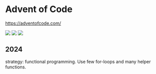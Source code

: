 # Advent of Code

https://adventofcode.com/

<!--- advent_readme_stars table --->

![](https://img.shields.io/badge/day%20📅-7-blue) ![](https://img.shields.io/badge/stars%20⭐-5-yellow) ![](https://img.shields.io/badge/days%20completed-2-red)


## 2024
strategy: functional programming. Use few for-loops and many helper functions.
